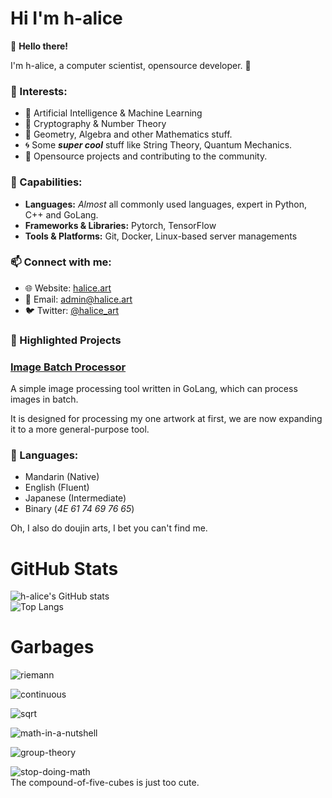 # Hi I'm h-alice

👋 **Hello there!**

I'm h-alice, a computer scientist, opensource developer. 🚀

### 🌱 Interests:
- 🤖 Artificial Intelligence & Machine Learning
- 🔐 Cryptography & Number Theory
- 📐 Geometry, Algebra and other Mathematics stuff.
- 🌀 Some ***super cool*** stuff like String Theory, Quantum Mechanics.
- 🌟 Opensource projects and contributing to the community.


### 💼 Capabilities:
- **Languages:** *Almost* all commonly used languages, expert in Python, C++ and GoLang.
- **Frameworks & Libraries:** Pytorch, TensorFlow
- **Tools & Platforms:** Git, Docker, Linux-based server managements

### 📫 Connect with me:
- 🌐 Website: [halice.art](https://halice.art)
- 📧 Email: admin@halice.art
- 🐦 Twitter: [@halice_art](https://twitter.com/halice_art)

### 🌟 Highlighted Projects

### [Image Batch Processor](https://github.com/h-alice/golang-image-processing)
A simple image processing tool written in GoLang, which can process images in batch.

It is designed for processing my one artwork at first, we are now expanding it to a more general-purpose tool.


### 💬 Languages:
- Mandarin (Native)
- English (Fluent)
- Japanese (Intermediate)
- Binary (*4E 61 74 69 76 65*)

Oh, I also do doujin arts, I bet you can't find me.

# GitHub Stats

![h-alice's GitHub stats](https://github-readme-stats.vercel.app/api?username=h-alice&show_icons=true&theme=neon&show=reviews)  
![Top Langs](https://github-readme-stats.vercel.app/api/top-langs/?username=h-alice&size_weight=0.5&count_weight=1.5&layout=compact&theme=neon&card_width=467)


# Garbages
![riemann](assets/riemann-hypothesis.jpg)

![continuous](assets/real-analysis.png)

![sqrt](assets/sqrt.jpg)

![math-in-a-nutshell](assets/math-in-a-nutshell.webp)

![group-theory](assets/group.jpeg)

![stop-doing-math](assets/stop-doing-math.png)  
The compound-of-five-cubes is just too cute.